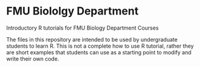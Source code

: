 # FMU Biololgy Department
Introductory R tutorials for FMU Biology Department Courses

The files in this repository are intended to be used by undergraduate students to learn R. This is not a complete how to use R tutorial, rather they are short examples that students can use as a starting point to modify and write their own code.
